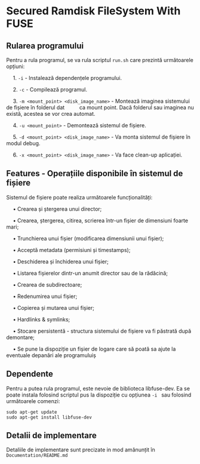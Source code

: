 # Secured Ramdisk FileSystem With FUSE

## Rularea programului
 Pentru a rula programul, se va rula scriptul ```run.sh``` care prezintă următoarele opțiuni:

&emsp; 1.  ```-i``` - Instalează dependențele programului. 

&emsp; 2.  ```-c``` - Compilează programul.

&emsp; 3.  ```-m <mount_point> <disk_image_name>``` - Montează imaginea sistemului de fișiere în folderul dat &emsp; &emsp; ca mount point. Dacă folderul sau imaginea nu există, acestea se vor crea automat. 

&emsp; 4.  ```-u <mount_point>``` - Demontează sistemul de fișiere.

&emsp; 5.  ```-d <mount_point> <disk_image_name>``` - Va monta sistemul de fișiere în modul debug.

&emsp; 6.  ```-x <mount_point> <disk_image_name>``` - Va face clean-up aplicației.
 
 ## Features - Operațiile disponibile în sistemul de fișiere
 
Sistemul de fișiere  poate realiza următoarele funcționalități:

&emsp; • Crearea și ștergerea unui director;

&emsp; • Crearea, ștergerea, citirea, scrierea într-un fișier de dimensiuni foarte mari;

&emsp; • Trunchierea unui fișier (modificarea dimensiunii unui fișier);

&emsp; • Acceptă metadata (permisiuni și timestamps);

&emsp; • Deschiderea și închiderea unui fișier;

&emsp; • Listarea fișierelor dintr-un anumit director sau de la rădăcină;

&emsp; • Crearea de subdirectoare;

&emsp; • Redenumirea unui fișier;

&emsp; • Copierea și mutarea unui fișier;

&emsp; • Hardlinks & symlinks;

&emsp; • Stocare persistentă - structura sistemului de fișiere va fi păstrată după demontare;

&emsp; • Se pune la dispoziție un fișier de logare care să poată sa ajute la eventuale depanări ale programuluiș

  ## Dependente
  Pentru a putea rula programul, este nevoie de biblioteca libfuse-dev. Ea se poate instala folosind scriptul pus la dispoziție cu opțiunea ```-i ``` sau folosind următoarele comenzi:

```
sudo apt-get update
sudo apt-get install libfuse-dev
```
  ## Detalii de implementare
  
  Detaliile de implementare sunt precizate in mod amănunțit în ```Documentation/README.md```
